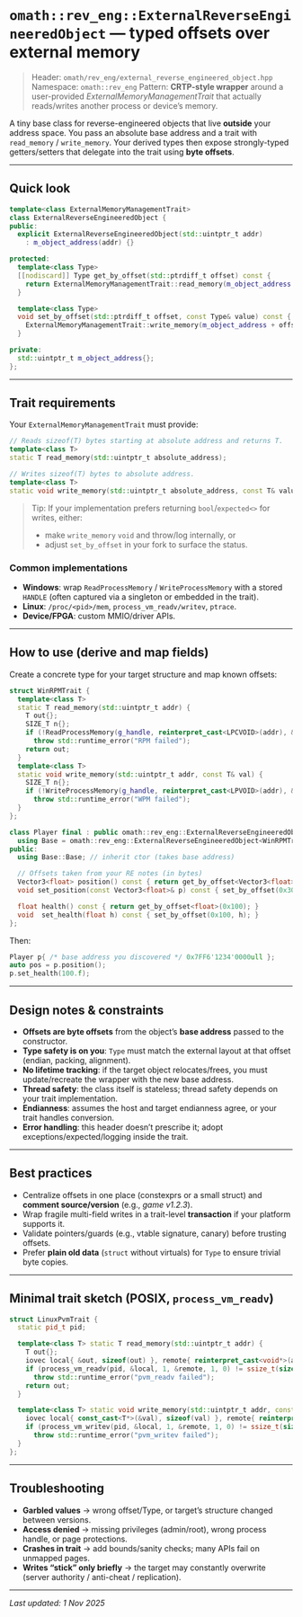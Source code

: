 # `omath::rev_eng::ExternalReverseEngineeredObject` — typed offsets over external memory

> Header: `omath/rev_eng/external_reverse_engineered_object.hpp`
> Namespace: `omath::rev_eng`
> Pattern: **CRTP-style wrapper** around a user-provided *ExternalMemoryManagementTrait* that actually reads/writes another process or device’s memory.

A tiny base class for reverse-engineered objects that live **outside** your address space. You pass an absolute base address and a trait with `read_memory` / `write_memory`. Your derived types then expose strongly-typed getters/setters that delegate into the trait using **byte offsets**.

---

## Quick look

```cpp
template<class ExternalMemoryManagementTrait>
class ExternalReverseEngineeredObject {
public:
  explicit ExternalReverseEngineeredObject(std::uintptr_t addr)
    : m_object_address(addr) {}

protected:
  template<class Type>
  [[nodiscard]] Type get_by_offset(std::ptrdiff_t offset) const {
    return ExternalMemoryManagementTrait::read_memory(m_object_address + offset);
  }

  template<class Type>
  void set_by_offset(std::ptrdiff_t offset, const Type& value) const {
    ExternalMemoryManagementTrait::write_memory(m_object_address + offset, value);
  }

private:
  std::uintptr_t m_object_address{};
};
```

---

## Trait requirements

Your `ExternalMemoryManagementTrait` must provide:

```cpp
// Reads sizeof(T) bytes starting at absolute address and returns T.
template<class T>
static T read_memory(std::uintptr_t absolute_address);

// Writes sizeof(T) bytes to absolute address.
template<class T>
static void write_memory(std::uintptr_t absolute_address, const T& value);
```

> Tip: If your implementation prefers returning `bool`/`expected<>` for writes, either:
>
> * make `write_memory` `void` and throw/log internally, or
> * adjust `set_by_offset` in your fork to surface the status.

### Common implementations

* **Windows**: wrap `ReadProcessMemory` / `WriteProcessMemory` with a stored `HANDLE` (often captured via a singleton or embedded in the trait).
* **Linux**: `/proc/<pid>/mem`, `process_vm_readv/writev`, `ptrace`.
* **Device/FPGA**: custom MMIO/driver APIs.

---

## How to use (derive and map fields)

Create a concrete type for your target structure and map known offsets:

```cpp
struct WinRPMTrait {
  template<class T>
  static T read_memory(std::uintptr_t addr) {
    T out{};
    SIZE_T n{};
    if (!ReadProcessMemory(g_handle, reinterpret_cast<LPCVOID>(addr), &out, sizeof(T), &n) || n != sizeof(T))
      throw std::runtime_error("RPM failed");
    return out;
  }
  template<class T>
  static void write_memory(std::uintptr_t addr, const T& val) {
    SIZE_T n{};
    if (!WriteProcessMemory(g_handle, reinterpret_cast<LPVOID>(addr), &val, sizeof(T), &n) || n != sizeof(T))
      throw std::runtime_error("WPM failed");
  }
};

class Player final : public omath::rev_eng::ExternalReverseEngineeredObject<WinRPMTrait> {
  using Base = omath::rev_eng::ExternalReverseEngineeredObject<WinRPMTrait>;
public:
  using Base::Base; // inherit ctor (takes base address)

  // Offsets taken from your RE notes (in bytes)
  Vector3<float> position() const { return get_by_offset<Vector3<float>>(0x30); }
  void set_position(const Vector3<float>& p) const { set_by_offset(0x30, p); }

  float health() const { return get_by_offset<float>(0x100); }
  void  set_health(float h) const { set_by_offset(0x100, h); }
};
```

Then:

```cpp
Player p{ /* base address you discovered */ 0x7FF6'1234'0000ull };
auto pos = p.position();
p.set_health(100.f);
```

---

## Design notes & constraints

* **Offsets are byte offsets** from the object’s **base address** passed to the constructor.
* **Type safety is on you**: `Type` must match the external layout at that offset (endian, packing, alignment).
* **No lifetime tracking**: if the target object relocates/frees, you must update/recreate the wrapper with the new base address.
* **Thread safety**: the class itself is stateless; thread safety depends on your trait implementation.
* **Endianness**: assumes the host and target endianness agree, or your trait handles conversion.
* **Error handling**: this header doesn’t prescribe it; adopt exceptions/expected/logging inside the trait.

---

## Best practices

* Centralize offsets in one place (constexprs or a small struct) and **comment source/version** (e.g., *game v1.2.3*).
* Wrap fragile multi-field writes in a trait-level **transaction** if your platform supports it.
* Validate pointers/guards (e.g., vtable signature, canary) before trusting offsets.
* Prefer **plain old data** (`struct` without virtuals) for `Type` to ensure trivial byte copies.

---

## Minimal trait sketch (POSIX, `process_vm_readv`)

```cpp
struct LinuxPvmTrait {
  static pid_t pid;

  template<class T> static T read_memory(std::uintptr_t addr) {
    T out{};
    iovec local{ &out, sizeof(out) }, remote{ reinterpret_cast<void*>(addr), sizeof(out) };
    if (process_vm_readv(pid, &local, 1, &remote, 1, 0) != ssize_t(sizeof(out)))
      throw std::runtime_error("pvm_readv failed");
    return out;
  }

  template<class T> static void write_memory(std::uintptr_t addr, const T& val) {
    iovec local{ const_cast<T*>(&val), sizeof(val) }, remote{ reinterpret_cast<void*>(addr), sizeof(val) };
    if (process_vm_writev(pid, &local, 1, &remote, 1, 0) != ssize_t(sizeof(val)))
      throw std::runtime_error("pvm_writev failed");
  }
};
```

---

## Troubleshooting

* **Garbled values** → wrong offset/Type, or target’s structure changed between versions.
* **Access denied** → missing privileges (admin/root), wrong process handle, or page protections.
* **Crashes in trait** → add bounds/sanity checks; many APIs fail on unmapped pages.
* **Writes “stick” only briefly** → the target may constantly overwrite (server authority / anti-cheat / replication).

---

*Last updated: 1 Nov 2025*
